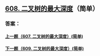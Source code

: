 ## [608. 二叉树的最大深度](https://leetcode-cn.com/problems/merge-two-sorted-lists/)（简单）





### 答案：



#### [上一题（607. 二叉树的最大深度）(简单)](https://github.com/sdwwld/leetCode/blob/master/src/main/java/com/wld/java/leetcode/leetCode0607.md)

#### [下一题（609. 二叉树的最大深度）(简单)](https://github.com/sdwwld/leetCode/blob/master/src/main/java/com/wld/java/leetcode/leetCode0609.md)